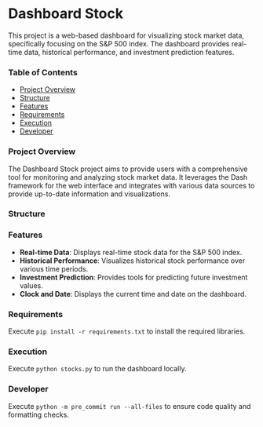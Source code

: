 # Dashboard Stock

This project is a web-based dashboard for visualizing stock market data, specifically focusing on the S&P 500 index. The dashboard provides real-time data, historical performance, and investment prediction features.

### Table of Contents
- [Project Overview](#project-overview)
- [Structure](#structure)
- [Features](#features)
- [Requirements](#requirements)
- [Execution](#execution)
- [Developer](#developer)

### Project Overview
The Dashboard Stock project aims to provide users with a comprehensive tool for monitoring and analyzing stock market data. It leverages the Dash framework for the web interface and integrates with various data sources to provide up-to-date information and visualizations.

### Structure


### Features
- **Real-time Data**: Displays real-time stock data for the S&P 500 index.
- **Historical Performance**: Visualizes historical stock performance over various time periods.
- **Investment Prediction**: Provides tools for predicting future investment values.
- **Clock and Date**: Displays the current time and date on the dashboard.

### Requirements
Execute `pip install -r requirements.txt` to install the required libraries.

### Execution
Execute `python stocks.py` to run the dashboard locally.

### Developer
Execute `python -m pre_commit run --all-files` to ensure code quality and formatting checks.

